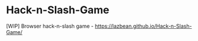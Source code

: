 # Hack-n-Slash-Game

[WIP] Browser hack-n-slash game - https://lazbean.github.io/Hack-n-Slash-Game/
